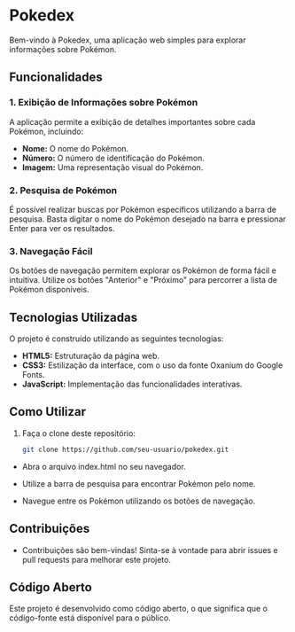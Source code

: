 # Pokedex

Bem-vindo à Pokedex, uma aplicação web simples para explorar informações sobre Pokémon.

## Funcionalidades

### 1. Exibição de Informações sobre Pokémon

A aplicação permite a exibição de detalhes importantes sobre cada Pokémon, incluindo:
- **Nome:** O nome do Pokémon.
- **Número:** O número de identificação do Pokémon.
- **Imagem:** Uma representação visual do Pokémon.

### 2. Pesquisa de Pokémon

É possível realizar buscas por Pokémon específicos utilizando a barra de pesquisa. Basta digitar o nome do Pokémon desejado na barra e pressionar Enter para ver os resultados.

### 3. Navegação Fácil

Os botões de navegação permitem explorar os Pokémon de forma fácil e intuitiva. Utilize os botões "Anterior" e "Próximo" para percorrer a lista de Pokémon disponíveis.

## Tecnologias Utilizadas

O projeto é construído utilizando as seguintes tecnologias:
- **HTML5:** Estruturação da página web.
- **CSS3:** Estilização da interface, com o uso da fonte Oxanium do Google Fonts.
- **JavaScript:** Implementação das funcionalidades interativas.

## Como Utilizar

1. Faça o clone deste repositório:

   ```bash
   git clone https://github.com/seu-usuario/pokedex.git

  - Abra o arquivo index.html no seu navegador.

   - Utilize a barra de pesquisa para encontrar Pokémon pelo nome.

  -  Navegue entre os Pokémon utilizando os botões de navegação.
    
## Contribuições
   - Contribuições são bem-vindas! Sinta-se à vontade para abrir issues 
    e pull requests para melhorar este projeto.
## Código Aberto

Este projeto é desenvolvido como código aberto, o que significa que o código-fonte está disponível para o público.
